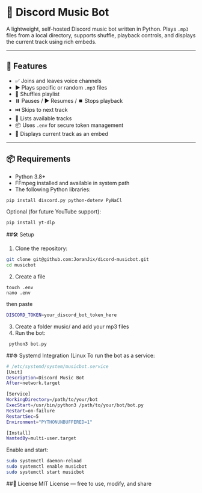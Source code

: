 # 🎵 Discord Music Bot

A lightweight, self-hosted Discord music bot written in Python. Plays `.mp3` files from a local directory, supports shuffle, playback controls, and displays the current track using rich embeds.

---

## 🚀 Features

- ✅ Joins and leaves voice channels
- ▶️ Plays specific or random `.mp3` files
- 🔀 Shuffles playlist
- ⏸️ Pauses / ▶️ Resumes / ⏹️ Stops playback
- ⏭️ Skips to next track
- 📃 Lists available tracks
- 📦 Uses `.env` for secure token management
- 🎨 Displays current track as an embed

---

## 📦 Requirements

- Python 3.8+
- FFmpeg installed and available in system path
- The following Python libraries:

```sh
pip install discord.py python-dotenv PyNaCl
```
Optional (for future YouTube support):
```sh
pip install yt-dlp
```
##🛠️ Setup
1. 	Clone the repository:
```sh
git clone git@github.com:JoranJix/dicord-musicbot.git
cd musicbot
```
2. 	Create a  file
```ssh
touch .env
nano .env
```
then paste
```sh
DISCORD_TOKEN=your_discord_bot_token_here
```
3. 	Create a  folder music/ and add your mp3 files
4.  Run the bot:
```sh
 python3 bot.py
```
##⚙️ Systemd Integration (Linux
To run the bot as a service:
```sh
# /etc/systemd/system/musicbot.service
[Unit]
Description=Discord Music Bot
After=network.target

[Service]
WorkingDirectory=/path/to/your/bot
ExecStart=/usr/bin/python3 /path/to/your/bot/bot.py
Restart=on-failure
RestartSec=5
Environment="PYTHONUNBUFFERED=1"

[Install]
WantedBy=multi-user.target
```
Enable and start:
```sh
sudo systemctl daemon-reload
sudo systemctl enable musicbot
sudo systemctl start musicbot
```



##📜 License
MIT License — free to use, modify, and share
